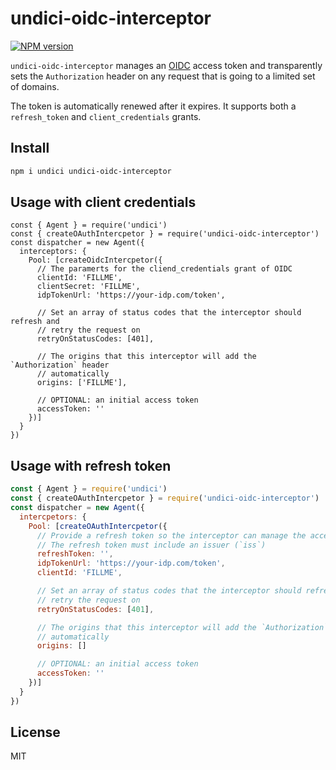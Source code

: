 # undici-oidc-interceptor


[![NPM version](https://img.shields.io/npm/v/undici-oidc-interceptor.svg?style=flat)](https://www.npmjs.com/package/undici-oidc-interceptor)

`undici-oidc-interceptor` manages an [OIDC](https://openid.net/specs/openid-connect-core-1_0.html) access token and transparently sets the `Authorization` header on any
request that is going to a limited set of domains.

The token is automatically renewed after it expires. It supports both a `refresh_token`
and `client_credentials` grants.

## Install

```bash
npm i undici undici-oidc-interceptor
```

## Usage with client credentials

```
const { Agent } = require('undici')
const { createOAuthIntercpetor } = require('undici-oidc-interceptor')
const dispatcher = new Agent({
  interceptors: {
    Pool: [createOidcIntercpetor({
      // The paramerts for the cliend_credentials grant of OIDC
      clientId: 'FILLME',
      clientSecret: 'FILLME',
      idpTokenUrl: 'https://your-idp.com/token',

      // Set an array of status codes that the interceptor should refresh and
      // retry the request on
      retryOnStatusCodes: [401],

      // The origins that this interceptor will add the `Authorization` header
      // automatically
      origins: ['FILLME'],

      // OPTIONAL: an initial access token
      accessToken: ''
    })]
  }
})
``` 

## Usage with refresh token

```javascript
const { Agent } = require('undici')
const { createOAuthIntercpetor } = require('undici-oidc-interceptor')
const dispatcher = new Agent({
  intercpetors: {
    Pool: [createOAuthIntercpetor({
      // Provide a refresh token so the interceptor can manage the access token
      // The refresh token must include an issuer (`iss`)
      refreshToken: '',
      idpTokenUrl: 'https://your-idp.com/token',
      clientId: 'FILLME',

      // Set an array of status codes that the interceptor should refresh and
      // retry the request on
      retryOnStatusCodes: [401],

      // The origins that this interceptor will add the `Authorization` header
      // automatically
      origins: []

      // OPTIONAL: an initial access token
      accessToken: ''
    })]
  }
})
``` 

## License

MIT
